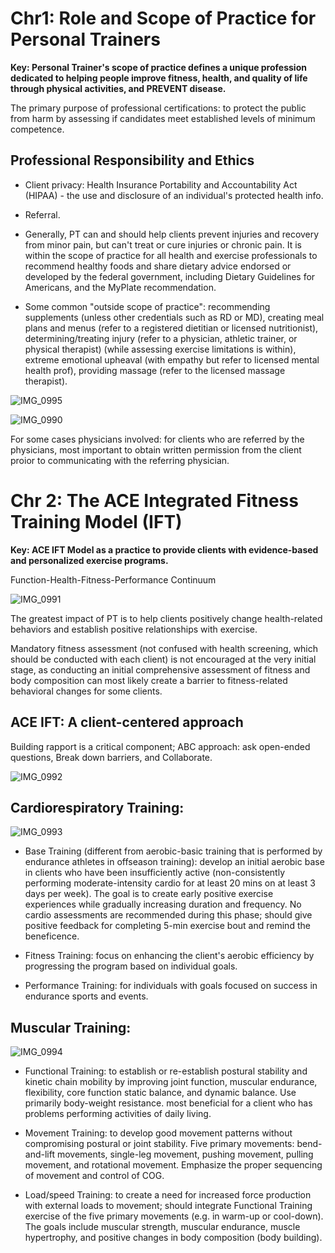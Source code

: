 # Chr1: Role and Scope of Practice for Personal Trainers

**Key: Personal Trainer's scope of practice defines a unique profession dedicated to helping people improve fitness, health, and quality of life through physical activities, and PREVENT disease.**

The primary purpose of professional certifications: to protect the public from harm by assessing if candidates meet established levels of minimum competence. 

## Professional Responsibility and Ethics

- Client privacy: Health Insurance Portability and Accountability Act (HIPAA) - the use and disclosure of an individual's protected health info.

- Referral.

- Generally, PT can and should help clients prevent injuries and recovery from minor pain, but can't treat or cure injuries or chronic pain. It is within the scope of practice for all health and exercise professionals to recommend healthy foods and share dietary advice endorsed or developed by the federal government, including Dietary Guidelines for Americans, and the MyPlate recommendation. 

- Some common "outside scope of practice": recommending supplements (unless other credentials such as RD or MD), creating meal plans and menus (refer to a registered dietitian or licensed nutritionist), determining/treating injury (refer to a physician, athletic trainer, or physical therapist) (while assessing exercise limitations is within), extreme emotional upheaval (with empathy but refer to licensed mental health prof), providing massage (refer to the licensed massage therapist).
  
![IMG_0995](https://github.com/Shantang3/ACE-CPT-Notes/assets/25567822/776a92b9-51ec-49e4-8cd2-26126c392f14)

![IMG_0990](https://github.com/Shantang3/ACE-CPT-Notes/assets/25567822/369651f0-b715-4067-b129-7f51f4009f7d)

For some cases physicians involved: for clients who are referred by the physicians, most important to obtain written permission from the client proior to communicating with the referring physician. 


# Chr 2: The ACE Integrated Fitness Training Model (IFT)

**Key: ACE IFT Model as a practice to provide clients with evidence-based and personalized exercise programs.**

Function-Health-Fitness-Performance Continuum

![IMG_0991](https://github.com/Shantang3/ACE-CPT-Notes/assets/25567822/4b0872fb-9e04-4767-ae42-53134503a6d5)

The greatest impact of PT is to help clients positively change health-related behaviors and establish positive relationships with exercise.

Mandatory fitness assessment (not confused with health screening, which should be conducted with each client) is not encouraged at the very initial stage, as conducting an initial comprehensive assessment of fitness and body composition can most likely create a barrier to fitness-related behavioral changes for some clients.


## ACE IFT: A client-centered approach

Building rapport is a critical component; ABC approach: ask open-ended questions, Break down barriers, and Collaborate. 

![IMG_0992](https://github.com/Shantang3/ACE-CPT-Notes/assets/25567822/a93fa7a3-0361-4d9c-ab47-83f6e52258fb)


## Cardiorespiratory Training: 
   
![IMG_0993](https://github.com/Shantang3/ACE-CPT-Notes/assets/25567822/dceac673-be9b-4090-a94a-9be897447a19)

- Base Training (different from aerobic-basic training that is performed by endurance athletes in offseason training): develop an initial aerobic base in clients who have been insufficiently active (non-consistently performing moderate-intensity cardio for at least 20 mins on at least 3 days per week). The goal is to create early positive exercise experiences while gradually increasing duration and frequency. No cardio assessments are recommended during this phase; should give positive feedback for completing 5-min exercise bout and remind the beneficence. 
  
- Fitness Training: focus on enhancing the client's aerobic efficiency by progressing the program based on individual goals.
  
- Performance Training: for individuals with goals focused on success in endurance sports and events.
  

## Muscular Training: 
   
![IMG_0994](https://github.com/Shantang3/ACE-CPT-Notes/assets/25567822/bdea8629-9795-4d0f-b8eb-07a41c78f684)

- Functional Training: to establish or re-establish postural stability and kinetic chain mobility by improving joint function, muscular endurance, flexibility, core function static balance, and dynamic balance. Use primarily body-weight resistance. most beneficial for a client who has problems performing activities of daily living. 
  
- Movement Training: to develop good movement patterns without compromising postural or joint stability. Five primary movements: bend-and-lift movements, single-leg movement, pushing movement, pulling movement, and rotational movement. Emphasize the proper sequencing of movement and control of COG.
  
- Load/speed Training: to create a need for increased force production with external loads to movement; should integrate Functional Training exercise of the five primary movements (e.g. in warm-up or cool-down). The goals include muscular strength, muscular endurance, muscle hypertrophy, and positive changes in body composition (body building). 
